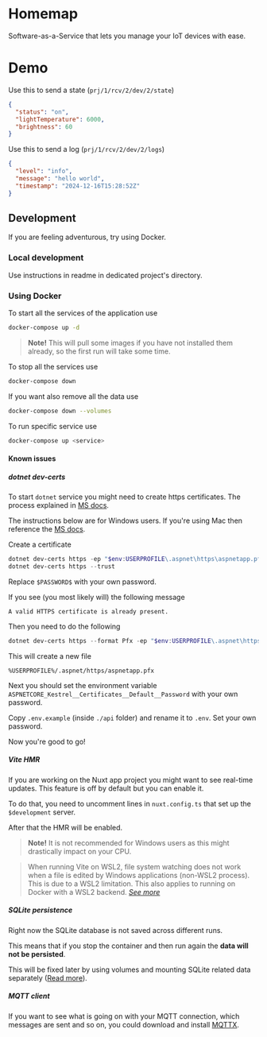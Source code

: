 # Homemap
Software-as-a-Service that lets you manage your IoT devices with ease.

# Demo
Use this to send a state (`prj/1/rcv/2/dev/2/state`)

```json
{
  "status": "on",
  "lightTemperature": 6000,
  "brightness": 60
}
```

Use this to send a log (`prj/1/rcv/2/dev/2/logs`)

```json
{
  "level": "info",
  "message": "hello world",
  "timestamp": "2024-12-16T15:28:52Z"
}
```

## Development
If you are feeling adventurous, try using Docker.

### Local development
Use instructions in readme in dedicated project's directory.

### Using Docker
To start all the services of the application use
```bash
docker-compose up -d
```

> **Note!** This will pull some images if you have not installed them already, so the first run will take some time.

To stop all the services use
```bash
docker-compose down
```

If you want also remove all the data use
```bash
docker-compose down --volumes
```

To run specific service use
```bash
docker-compose up <service>
```

#### Known issues
##### dotnet dev-certs
To start `dotnet` service you might need to create https certificates. The process explained in [MS docs](https://learn.microsoft.com/en-us/aspnet/core/security/docker-compose-https?view=aspnetcore-8.0#starting-a-container-with-https-support-using-docker-compose).

The instructions below are for Windows users. If you're using Mac then reference the [MS docs](https://learn.microsoft.com/en-us/aspnet/core/security/docker-compose-https?view=aspnetcore-8.0#starting-a-container-with-https-support-using-docker-compose).

Create a certificate
```powershell
dotnet dev-certs https -ep "$env:USERPROFILE\.aspnet\https\aspnetapp.pfx"  -p $PASSWORD$
dotnet dev-certs https --trust
```

Replace `$PASSWORD$` with your own password.

If you see (you most likely will) the following message
```
A valid HTTPS certificate is already present.
```

Then you need to do the following
```powershell
dotnet dev-certs https --format Pfx -ep "$env:USERPROFILE\.aspnet\https\aspnetapp.pfx" -p $PASSWORD$
```

This will create a new file
```
%USERPROFILE%/.aspnet/https/aspnetapp.pfx
```

Next you should set the environment variable `ASPNETCORE_Kestrel__Certificates__Default__Password` with your own password.

Copy `.env.example` (inside `./api` folder) and rename it to `.env`. Set your own password.

Now you're good to go!

##### Vite HMR
If you are working on the Nuxt app project you might want to see real-time updates. This feature is off by default but you can enable it.

To do that, you need to uncomment lines in `nuxt.config.ts` that set up the `$development` server.

After that the HMR will be enabled.

> **Note!** It is not recommended for Windows users as this might drastically impact on your CPU.

> When running Vite on WSL2, file system watching does not work when a file is edited by Windows applications (non-WSL2 process). This is due to a WSL2 limitation. This also applies to running on Docker with a WSL2 backend. _[See more](https://vite.dev/config/server-options#server-watch)_

##### SQLite persistence
Right now the SQLite database is not saved across different runs. 

This means that if you stop the container and then run again the **data will not be persisted**.

This will be fixed later by using volumes and mounting SQLite related data separately ([Read more](https://forums.docker.com/t/accessing-a-db-inside-a-docker-container/116106/6)).

##### MQTT client
If you want to see what is going on with your MQTT connection, which messages are sent and so on, you could download and install [MQTTX](https://mqttx.app/downloads).
